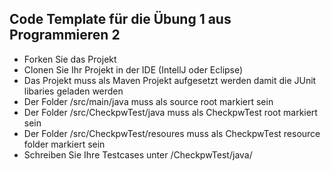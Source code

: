 ## Code Template für die Übung 1 aus Programmieren 2

- Forken Sie das Projekt
- Clonen Sie Ihr Projekt in der IDE (IntellJ oder Eclipse)
- Das Projekt muss als Maven Projekt aufgesetzt werden damit die JUnit libaries geladen werden
- Der Folder /src/main/java muss als source root markiert sein
- Der Folder /src/CheckpwTest/java muss als CheckpwTest root markiert sein
- Der Folder /src/CheckpwTest/resoures muss als CheckpwTest resource folder markiert sein
- Schreiben Sie Ihre Testcases unter /CheckpwTest/java/

